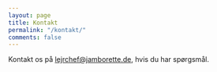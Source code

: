 ```yaml
---
layout: page
title: Kontakt
permalink: "/kontakt/"
comments: false
---
```


Kontakt os på <lejrchef@jamborette.de>, hvis du har spørgsmål.

